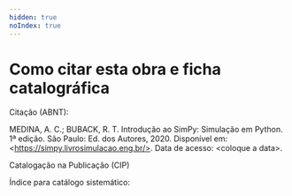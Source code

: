 ```yaml
---
hidden: true
noIndex: true
---
```


# Como citar esta obra e ficha catalográfica

Citação (ABNT):

MEDINA, A. C.; BUBACK, R. T. Introdução ao SimPy: Simulação em Python. 1ª edição. São Paulo: Ed. dos Autores, 2020. Disponível em: \<https://simpy.livrosimulacao.eng.br/>. Data de acesso: \<coloque a data>.

&#x20;

Catalogação na Publicação (CIP)



Índice para catálogo sistemático:\
&#x20;
